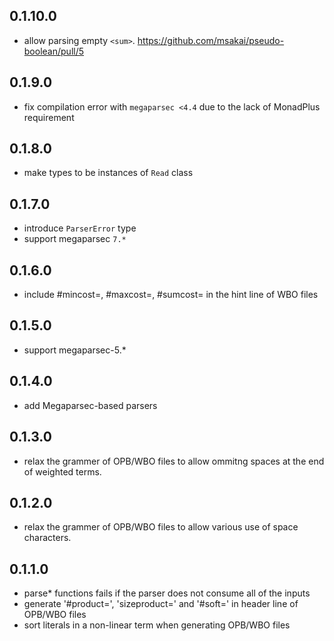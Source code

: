 0.1.10.0
-------
* allow parsing empty `<sum>`. https://github.com/msakai/pseudo-boolean/pull/5

0.1.9.0
-------
* fix compilation error with `megaparsec <4.4` due to the lack of MonadPlus requirement

0.1.8.0
-------
* make types to be instances of `Read` class

0.1.7.0
-------
* introduce `ParserError` type
* support megaparsec `7.*`

0.1.6.0
-------
* include #mincost=, #maxcost=, #sumcost= in the hint line of WBO files

0.1.5.0
-------
* support megaparsec-5.*

0.1.4.0
-------
* add Megaparsec-based parsers

0.1.3.0
-------
* relax the grammer of OPB/WBO files to allow ommitng spaces at the end of weighted terms.

0.1.2.0
-------
* relax the grammer of OPB/WBO files to allow various use of space characters.

0.1.1.0
-------
* parse* functions fails if the parser does not consume all of the inputs
* generate '#product=', 'sizeproduct=' and '#soft=' in header line of OPB/WBO files
* sort literals in a non-linear term when generating OPB/WBO files
